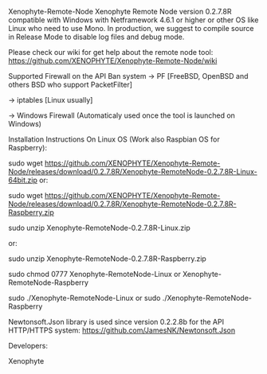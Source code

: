 Xenophyte-Remote-Node
Xenophyte Remote Node version 0.2.7.8R compatible with Windows with Netframework 4.6.1 or higher or other OS like Linux who need to use Mono.
In production, we suggest to compile source in Release Mode to disable log files and debug mode.

Please check our wiki for get help about the remote node tool:
https://github.com/XENOPHYTE/Xenophyte-Remote-Node/wiki

Supported Firewall on the API Ban system
-> PF [FreeBSD, OpenBSD and others BSD who support PacketFilter]

-> iptables [Linux usually]

-> Windows Firewall (Automaticaly used once the tool is launched on Windows)

Installation Instructions
On Linux OS (Work also Raspbian OS for Raspberry):

sudo wget https://github.com/XENOPHYTE/Xenophyte-Remote-Node/releases/download/0.2.7.8R/Xenophyte-RemoteNode-0.2.7.8R-Linux-64bit.zip
or:

sudo wget https://github.com/XENOPHYTE/Xenophyte-Remote-Node/releases/download/0.2.7.8R/Xenophyte-RemoteNode-0.2.7.8R-Raspberry.zip

sudo unzip Xenophyte-RemoteNode-0.2.7.8R-Linux.zip

or:

sudo unzip Xenophyte-RemoteNode-0.2.7.8R-Raspberry.zip

sudo chmod 0777 Xenophyte-RemoteNode-Linux or Xenophyte-RemoteNode-Raspberry

sudo ./Xenophyte-RemoteNode-Linux or sudo ./Xenophyte-RemoteNode-Raspberry

Newtonsoft.Json library is used since version 0.2.2.8b for the API HTTP/HTTPS system: https://github.com/JamesNK/Newtonsoft.Json

Developers:

Xenophyte 
